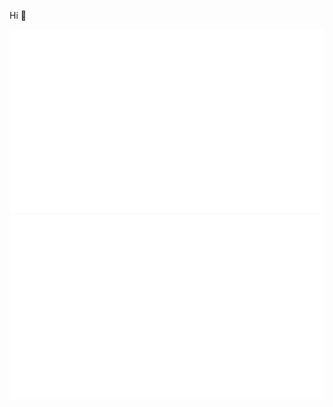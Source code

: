 Hi 👋

 ![](https://github.com/yazdanz/github-stats/blob/master/generated/overview.svg)
 ![](https://github.com/yazdanz/github-stats/blob/master/generated/languages.svg)
